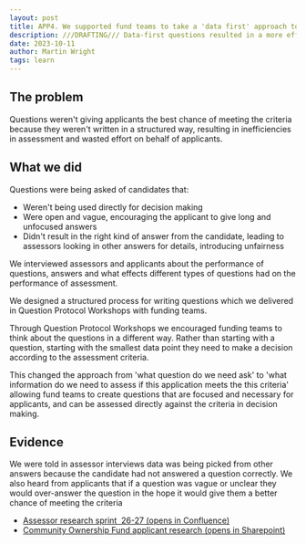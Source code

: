 ```yaml
---
layout: post
title: APP4. We supported fund teams to take a 'data first' approach to building out their application forms. 
description: ///DRAFTING/// Data-first questions resulted in a more efficient application and assessment process.
date: 2023-10-11
author: Martin Wright
tags: learn
---
```


## The problem
Questions weren't giving applicants the best chance of meeting the criteria because they weren't written in a structured way, resulting in inefficiencies in assessment and wasted effort on behalf of applicants.

## What we did
Questions were being asked of candidates that:
- Weren't being used directly for decision making
- Were open and vague, encouraging the applicant to give long and unfocused answers
- Didn't result in the right kind of answer from the candidate, leading to assessors looking in other answers for details, introducing unfairness

We interviewed assessors and applicants about the performance of questions, answers and what effects different types of questions had on the performance of assessment.

We designed a structured process for writing questions which we delivered in Question Protocol Workshops with funding teams.

Through Question Protocol Workshops we encouraged funding teams to think about the questions in a different way. Rather than starting with a question, starting with the smallest data point they need to make a decision according to the assessment criteria.

This changed the approach from 'what question do we need ask' to 'what information do we need to assess if this application meets the this criteria' allowing fund teams to create questions that are focused and necessary for applicants, and can be assessed directly against the criteria in decision making.

## Evidence
We were told in assessor interviews data was being picked from other answers because the candidate had not answered a question correctly. We also heard from applicants that if a question was vague or unclear they would over-answer the question in the hope it would give them a better chance of meeting the criteria


- [Assessor research sprint  26-27 (opens in Confluence)](https://dluhcdigital.atlassian.net/wiki/spaces/FS/pages/5236144/Sprint+26-27+-+Round+2+Window+1+-+Interviews+with+applicants+and+contracted+commercial+assessors)
- [Community Ownership Fund applicant research (opens in Sharepoint)](https://mhclg.sharepoint.com.mcas.ms/:p:/s/FundingServiceDesignTeam/ETNJ66o7J65IuEjvu1a7igAByZ9LtBMezxW998FGD_rDow?e=d3SD0L)
